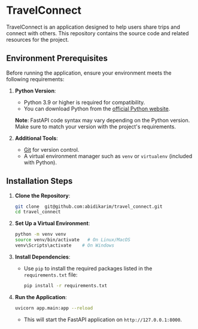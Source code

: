 # TravelConnect

TravelConnect is an application designed to help users share trips and connect with others. This repository contains the source code and related resources for the project.

## Environment Prerequisites

Before running the application, ensure your environment meets the following requirements:

1. **Python Version**:
   - Python 3.9 or higher is required for compatibility.
   - You can download Python from the [official Python website](https://www.python.org/downloads/).

   **Note**: FastAPI code syntax may vary depending on the Python version. Make sure to match your version with the project's requirements.

2. **Additional Tools**:
   - [Git](https://git-scm.com/) for version control.
   - A virtual environment manager such as `venv` or `virtualenv` (included with Python).

## Installation Steps

1. **Clone the Repository**:
   ```bash
   git clone  git@github.com:abidikarim/travel_connect.git
   cd travel_connect
   ```

2. **Set Up a Virtual Environment**:
   ```bash
   python -m venv venv
   source venv/bin/activate   # On Linux/MacOS
   venv\Scripts\activate    # On Windows
   ```

3. **Install Dependencies**:
   - Use `pip` to install the required packages listed in the `requirements.txt` file:
     ```bash
     pip install -r requirements.txt
     ```

4. **Run the Application**:
   ```bash
   uvicorn app.main:app --reload
   ```
   - This will start the FastAPI application on `http://127.0.0.1:8000`.
